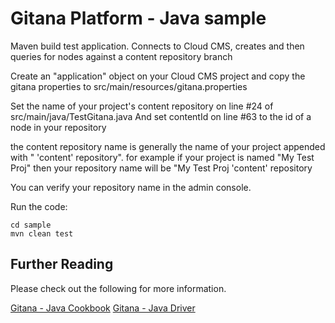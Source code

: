 # Gitana Platform - Java sample

Maven build test application. Connects to Cloud CMS, creates and then queries for nodes against a content repository branch

Create an "application" object on your Cloud CMS project and copy the gitana properties to src/main/resources/gitana.properties

Set the name of your project's content repository on line #24 of src/main/java/TestGitana.java
And set contentId on line #63 to the id of a node in your repository

the content repository name is generally the name of your project appended with " 'content' repository".
for example if your project is named "My Test Proj" then your repository name will be "My Test Proj 'content' repository

You can verify your repository name in the admin console.

Run the code:

    cd sample
    mvn clean test

## Further Reading

Please check out the following for more information.

[Gitana - Java Cookbook](https://gitana.io/documentation/gitana/4.0/developers/cookbooks/java.html)
[Gitana - Java Driver](https://gitana.io/documentation/gitana/4.0/developers/drivers/java.html)

